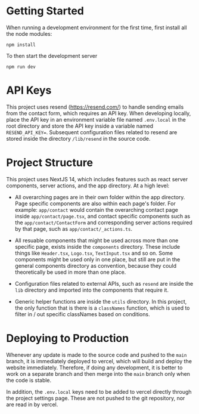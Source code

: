 # Getting Started

When running a development environment for the first time, first install all the node modules:

```
npm install
```

To then start the development server

```
npm run dev
```

# API Keys

This project uses resend (https://resend.com/) to handle sending emails from the contact form, which requires an API key. When developing locally, place the API key in an environment variable file named `.env.local` in the root directory and store the API key inside a variable named `RESEND_API_KEY=`. Subsequent configuration files related to resend are stored inside the directory `/lib/resend` in the source code.

# Project Structure

This project uses NextJS 14, which includes features such as react server components, server actions, and the app directory. At a high level:

- All overarching pages are in their own folder within the app directory. Page specific components are also within each page's folder. For example: `app/contact` would contain the overarching contact page inside `app/contact/page.tsx`, and contact specific components such as the `app/contact/ContactForm` and corresponding server actions required by that page, such as `app/contact/_actions.ts`.

- All resuable components that might be used across more than one specific page, exists inside the `components` directory. These include things like `Header.tsx`, `Logo.tsx`, `TextInput.tsx` and so on. Some components might be used only in one place, but still are put in the general components directory as convention, because they could theoretically be used in more than one place.

- Configuration files related to external APIs, such as `resend` are inside the `lib` directory and imported into the components that require it.

- Generic helper functions are inside the `utils` directory. In this project, the only function that is there is a `classNames` function, which is used to filter in / out specific classNames based on conditions.

# Deploying to Production

Whenever any update is made to the source code and pushed to the `main` branch, it is immediately deployed to vercel, which will build and deploy the website immediately. Therefore, if doing any development, it is better to work on a separate branch and then merge into the `main` branch only when the code is stable.

In addition, the `.env.local` keys need to be added to vercel directly through the project settings page. These are not pushed to the git repository, nor are read in by vercel.
